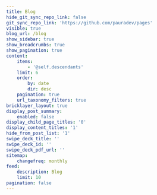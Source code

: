 ```yaml
---
title: Blog
hide_git_sync_repo_link: false
git_sync_repo_link: 'https://github.com/pauradev/pages'
visible: true
blog_url: /blog
show_sidebar: true
show_breadcrumbs: true
show_pagination: true
content:
    items:
        - '@self.descendants'
    limit: 6
    order:
        by: date
        dir: desc
    pagination: true
    url_taxonomy_filters: true
bricklayer_layout: true
display_post_summary:
    enabled: false
display_child_page_titles: '0'
display_content_titles: '1'
hide_from_post_list: '1'
swipe_deck_title: ''
swipe_deck_id: ''
swipe_deck_pdf_url: ''
sitemap:
    changefreq: monthly
feed:
    description: Blog
    limit: 10
pagination: false
---
```


